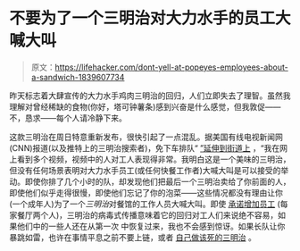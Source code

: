 # 不要为了一个三明治对大力水手的员工大喊大叫

> 原文：<https://lifehacker.com/dont-yell-at-popeyes-employees-about-a-sandwich-1839607734>

昨天标志着大肆宣传的大力水手鸡肉三明治的回归，人们立即失去了理智。虽然我理解对曾经稀缺的食物(你好，塔可钟薯条)感到兴奋是什么感觉，但我敦促——不，恳求——每个人请冷静下来。



这款三明治在周日特意重新发布，很快引起了一点混乱。据美国有线电视新闻网(CNN)报道(以及推特上的三明治搜索者)，免下车排队“ [”延伸到街道上](https://twitter.com/darrenrovell/status/1191136852285231104) ，“我在网上看到多个视频，视频中的人对工人表现得非常。我明白这是一个美味的三明治，但没有任何场景表明对大力水手员工(或任何快餐工作者)大喊大叫是可以接受的举动。即使你排了几个小时的队，却发现他们把最后一个三明治卖给了你前面的人，即使他们似乎走得很慢，即使他们忘记了你的泡菜——这些情况都没有理由让你(一个成年人)为了一个*三明治*对餐馆的工作人员大喊大叫。即使 [承诺增加员工](https://jezebel.com/popeyes-is-bringing-back-the-chicken-sandwich-this-tim-1839310037) (每家餐厅两个人)，三明治的病毒式传播意味着它的回归对工人们来说绝不容易，如果他们中的一些人还在从第一次 中恢复过来，我也不会感到惊讶。如果长队让你暴跳如雷，也许在事情平息之前不要上链，或者 [自己做该死的三明治](https://lifehacker.com/how-to-make-the-popeyes-chicken-sandwich-but-better-1838038149) 。